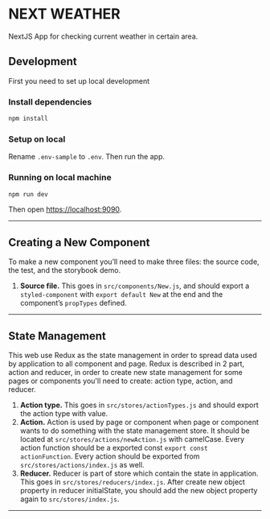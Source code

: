 # NEXT WEATHER

NextJS App for checking current weather in certain area.

## Development

First you need to set up local development

### Install dependencies

```sh
npm install
```

### Setup on local

Rename `.env-sample` to `.env`. Then run the app.

### Running on local machine

```sh
npm run dev
```

Then open [https://localhost:9090](https://localhost:9090).

---

## Creating a New Component

To make a new component you’ll need to make three files: the source code,
the test, and the storybook demo.

1.  **Source file.** This goes in `src/components/New.js`, and should export a
    `styled-component` with `export default New` at the end and the component’s
    `propTypes` defined.

---

## State Management

This web use Redux as the state management in order to spread data used by application to all component and page. Redux is described in 2 part, action and reducer, in order to create new state management for some pages or components you'll need to create: action type, action, and reducer.

1. **Action type.** This goes in `src/stores/actionTypes.js` and should export the action type with value.
2. **Action.** Action is used by page or component when page or component wants to do something with the state management store. It should be located at `src/stores/actions/newAction.js` with camelCase. Every action function should be a exported const `export const actionFunction`. Every action should be exported from `src/stores/actions/index.js` as well.
3. **Reducer.** Reducer is part of store which contain the state in application. This goes in `src/stores/reducers/index.js`. After create new object property in reducer initialState, you should add the new object property again to `src/stores/index.js`.


---
